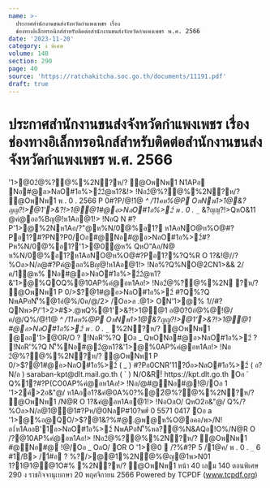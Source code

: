 ```yaml
---
name: >-
  ประกาศสำนักงานขนส่งจังหวัดกำแพงเพชร เรื่อง
  ช่องทางอิเล็กทรอนิกส์สำหรับติดต่อสำนักงานขนส่งจังหวัดกำแพงเพชร พ.ศ. 2566
date: '2023-11-20'
category: ง พิเศษ
volume: 140
section: 290
page: 40
source: 'https://ratchakitcha.soc.go.th/documents/11191.pdf'
draft: true
---
```


# ประกาศสำนักงานขนส่งจังหวัดกำแพงเพชร เรื่อง ช่องทางอิเล็กทรอนิกส์สำหรับติดต่อสำนักงานขนส่งจังหวัดกำแพงเพชร พ.ศ. 2566

'1>@02ํ@%?@%%2N?ห/? ํ@OพNพ1 N1APอ Nอ#@อ>NลO#1อ%>2์2ํ@ห1?&!> !Nอ2ํ@%?@%%2N?ห/? ํ@OพNพ1 พ . 0 . 2566 P 0#?P/@!1@ _^ /11คห%@P OหNพ1>1@&?ญญ?!>@1'>&?!>1@@1#@อ>NลO#1อ%>2์ พ . 0 . `_`_ &?ญญ?!>QหO&11 @คํ@ออ%Bญ@!ห1Aอ@1!> !NอQ N #?P'1>@%2Nห1Aอ/?"@ห%N/0@%อ1? ห1AอNO@ห%O@#?Pอ1?#?PN?P0/Oอ#@Nอ#@อ>NลO#1อ%>2์#?Pห%N/0@%อ1?'1>@0ํ@ห% QหO"Aอ/N@ ห%N/0@%อ1?ห1AอNO@ห%O@#?Pอ1?%?Q%R O 1?&!@//?%Oล>N/ล@#?Pคํ@ออ%Bญ@!ห1Aอ@1!> !Nอ%?Q%NO@2CN1>&& 2/ค/1ํ@ห% Nอ#@อ>NลO#1อ%>2์2ํ@ห1?&'1>@%QOQ%@10AP%คํ@อห1Aอ!> !Nอ2ํ@%?@%%2N ?ห/? ํ@OพNพ1 P 0/>$?@1#@อ>NลO#1อ%>2์ #?Q%?Q NพAPอN'็%@1อํ@%/0ค/@/2> /Oล>ล .@1> ON'1>@% 1//#?QNพ>P/'1>2>#$>.@พQ%@1'>&?!>1@@1 อ@0?0อํ@%@!@/ค/@/Q%/@!1@ _^ /11คห%@P OหNพ1>1@&?ญญ?!>@1'>&?!>1@@1 #@อ>NลO#1อ%>2์ พ . 0 . `_`_ %2N?ห/? ํ@OพNพ1 @ออ'1>@0R/O ? !NอR'%?Q Oอ _ QหONอ#@อ>NลO#1อ%>2์ ? !NอR'%?Q N'็%Nอ#@2ํ@ห1?&'1>@%0AP%คํ@อห1Aอ!> !Nอ 2ํ@%?@%%2N?ห/? ํ@OพNพ1 P 0/>$?@1#@อ>NลO#1อ%>2์ ( _ ) #?Pอ0CNR'11?0์อ>NลO#1อ%>2์ ( อ?N/ล ) saraban-kpt@dlt.mail.go.th ( ` ) N/O&R!์ https://kpt.dlt.go.th Oอ ` Q%1?#?P(CO0AP%คํ@อห1Aอ!> !Nอ/@#@Nอ#@!@/Oอ 1 '1>2ค์>2อ&"@/ ห1Aออ1?&คํ@0A%0?%@2ํ@%?@%%2N?ห/? ํ@OพNพ1 /N@R O 1?&คํ@อห1Aอ@1!> !NอOลO/ QหO2อ&"@/ Q%/?%Oล>N/ล@1@@1#?Pห/@0NลP#10?พ#์ 0 5571 0417 Oอ a '1>@%อ@QO/>$?@1&?%#@.@พ@ห%O@อคอ/พ>/N!อ1์ห1AออB'1์อ>NลO#1อ%>2์ NพAPอN'็%หล?@%N&AQอ!O%/N@R O /?@10AP%คํ@อห1Aอ!> !Nอ2ํ@%?@%%2N?ห/? ํ@OพNพ1 #@Nอ#@ !@/Oอ _ OลO/ OR O '1>@0  /?%#?P 5 /1@ค/ พ . 0 . `_` 6 #1/B> /1์#อ ? %?/>@@1%2Nํ@%@ญ@1พ>N01 1?1@1@@1O#% %2N?ห/? ํ@OพNพ1 หน้า 40 เลม 140 ตอนพิเศษ 290 ง ราชกิจจานุเบกษา 20 พฤศจิกายน 2566 Powered by TCPDF (www.tcpdf.org)

